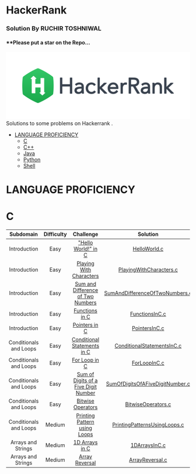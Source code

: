 # HackerRank 
### Solution By RUCHIR TOSHNIWAL
#### **Please put a star on the Repo...
[![My hackerrank profile](images/HackerRankLogo.svg)](https://www.hackerrank.com/ruchirtoshniwal1)
Solutions to some problems on Hackerrank .

* [LANGUAGE PROFICIENCY](#language-proficiency)
    * [C](#c)
    * [C++](#c++)
    * [Java](#java)
    * [Python](#python)
    * [Shell](#shell)

# LANGUAGE PROFICIENCY
# C

| Subdomain | Difficulty | Challenge | Solution |
|:--:|:--:|:--:|:--:|
| Introduction | Easy | ["Hello World!" in C](https://www.hackerrank.com/challenges/hello-world-c/problem) | [HelloWorld.c](C/HelloWorld.c) 
| Introduction | Easy | [Playing With Characters](https://www.hackerrank.com/challenges/playing-with-characters/problem) | [PlayingWithCharacters.c](C/PlayingWithCharacters.c)
| Introduction | Easy | [Sum and Difference of Two Numbers](https://www.hackerrank.com/challenges/sum-numbers-c/problem) | [SumAndDifferenceOfTwoNumbers.c](LANGUAGE%20PROFICIENCY/C/Introduction/SumAndDifferenceOfTwoNumbers.c)
| Introduction | Easy | [Functions in C](https://www.hackerrank.com/challenges/functions-in-c/problem) | [FunctionsInC.c](C/FunctionsInC.c)
| Introduction | Easy | [Pointers in C](https://www.hackerrank.com/challenges/pointer-in-c/problem) | [PointersInC.c](C/PointersInC.c)
| Conditionals and Loops | Easy | [Conditional Statements in C](https://www.hackerrank.com/challenges/conditional-statements-in-c/problem) | [ConditionalStatementsInC.c](C/ConditionalStatementsInC.c)
| Conditionals and Loops | Easy | [For Loop in C](https://www.hackerrank.com/challenges/for-loop-in-c/problem) | [ForLoopInC.c](C/ForLoopInC.c)
| Conditionals and Loops | Easy | [Sum of Digits of a Five Digit Number](https://www.hackerrank.com/challenges/sum-of-digits-of-a-five-digit-number/copy-from/98583090) | [SumOfDigitsOfAFiveDigitNumber.c](C/SumOfDigitsOfAFiveDigitNumber.c)
| Conditionals and Loops | Easy | [Bitwise Operators](https://www.hackerrank.com/challenges/bitwise-operators-in-c/problem) | [BitwiseOperators.c](C/BitwiseOperators.c)
| Conditionals and Loops | Medium | [Printing Pattern using Loops](https://www.hackerrank.com/challenges/printing-pattern-2/problem) | [PrintingPatternsUsingLoops.c](C/PrintingPatternsUsingLoops.c)
| Arrays and Strings | Medium | [1D Arrays in C](https://www.hackerrank.com/challenges/1d-arrays-in-c/problem) | [1DArraysInC.c](C/1DArraysInC.c)
| Arrays and Strings | Medium | [Array Reversal](https://www.hackerrank.com/challenges/reverse-array-c/problem) | [ArrayReversal.c](C/ArrayReversal.c)

